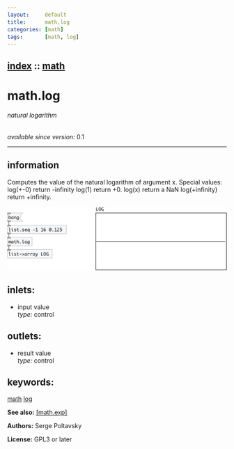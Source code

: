 ```yaml
---
layout:     default
title:      math.log
categories: [math]
tags:       [math, log]
---
```

[index](index.html) :: [math](category_math.html)
---

# math.log

###### natural logarithm

*available since version:* 0.1

---


## information
Computes the value of the natural logarithm of argument x. Special values: log(+-0) return -infinity log(1) return +0. log(x) return a NaN log(+infinity) return +infinity.


[![example](../examples/img/math.log.jpg)](../examples/pd/math.log.pd)









## inlets:

* input value<br>
_type:_ control



## outlets:

* result value<br>
_type:_ control



## keywords:

[math](keywords/math.html)
[log](keywords/log.html)



**See also:**
[\[math.exp\]](math.exp.html)




**Authors:** Serge Poltavsky




**License:** GPL3 or later





